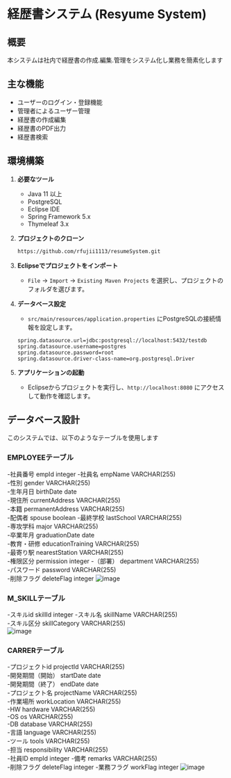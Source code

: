 # 経歴書システム (Resyume System)

## 概要
本システムは社内で経歴書の作成.編集.管理をシステム化し業務を簡素化します

## 主な機能
- ユーザーのログイン・登録機能
- 管理者によるユーザー管理
- 経歴書の作成編集
- 経歴書のPDF出力
- 経歴書検索

## 環境構築
1. **必要なツール**
   - Java 11 以上
   - PostgreSQL
   - Eclipse IDE
   - Spring Framework 5.x
   - Thymeleaf 3.x

2. **プロジェクトのクローン**
   ```bash
   https://github.com/rfujii1113/resumeSystem.git
   ```

3. **Eclipseでプロジェクトをインポート**
   - `File` -> `Import` -> `Existing Maven Projects` を選択し、プロジェクトのフォルダを選びます。

4. **データベース設定**
   - `src/main/resources/application.properties` にPostgreSQLの接続情報を設定します。
   ```properties
   spring.datasource.url=jdbc:postgresql://localhost:5432/testdb
   spring.datasource.username=postgres
   spring.datasource.password=root
   spring.datasource.driver-class-name=org.postgresql.Driver
   ```

5. **アプリケーションの起動**
   - Eclipseからプロジェクトを実行し、`http://localhost:8080` にアクセスして動作を確認します。
  
## データベース設計
このシステムでは、以下のようなテーブルを使用します

### EMPLOYEEテーブル
-社員番号					empId					integer	
-社員名					empName					VARCHAR(255)	
-性別					gender					VARCHAR(255)	
-生年月日					birthDate					date　	
-現住所					currentAddress					VARCHAR(255)	
-本籍					permanentAddress					VARCHAR(255)	
-配偶者					spouse					boolean	
-最終学校					lastSchool					VARCHAR(255)	
-専攻学科					major					VARCHAR(255)	
-卒業年月					graduationDate					date	
-教育・研修					educationTraining					VARCHAR(255)	
-最寄り駅					nearestStation					VARCHAR(255)	
-権限区分					permission					integer	
-（部署）					department					VARCHAR(255)	
-パスワード					password					VARCHAR(255)	
-削除フラグ					deleteFlag					integer	
![image](https://github.com/user-attachments/assets/a747bbbd-d680-4c30-a962-0d31b4aab674)

### M_SKILLテーブル
-スキルid					skillId					integer	
-スキル名					skillName					VARCHAR(255)	
-スキル区分					skillCategory					VARCHAR(255)	
![image](https://github.com/user-attachments/assets/47c97283-4da0-4327-8dc5-cdf34ef0e7b2)

### CARRERテーブル
-プロジェクトid					projectId					VARCHAR(255)	
-開発期間（開始）					startDate					date	
-開発期間（終了）					endDate					date	
-プロジェクト名					projectName					VARCHAR(255)	
-作業場所					workLocation					VARCHAR(255)	
-HW					hardware					VARCHAR(255)	
-OS					os					VARCHAR(255)	
-DB					database					VARCHAR(255)	
-言語					language					VARCHAR(255)	
-ツール					tools					VARCHAR(255)	
-担当					responsibility					VARCHAR(255)	
-社員ID					empId					integer	
-備考					remarks					VARCHAR(255)	
-削除フラグ					deleteFlag					integer	
-業務フラグ					workFlag					integer	
![image](https://github.com/user-attachments/assets/7ae85655-0a38-413b-9f45-526e96b039bc)

